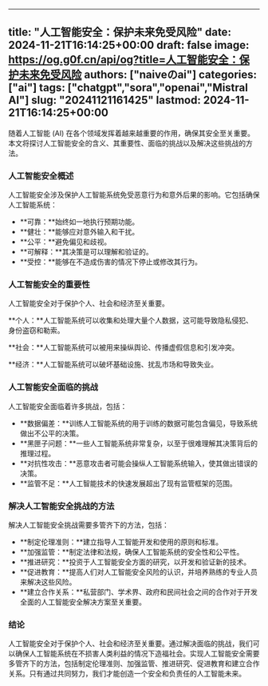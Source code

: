 
---
title: "人工智能安全：保护未来免受风险"
date: 2024-11-21T16:14:25+00:00
draft: false
image: https://og.g0f.cn/api/og?title=人工智能安全：保护未来免受风险
authors: ["naiveのai"]
categories: ["ai"]
tags: ["chatgpt","sora","openai","Mistral AI"]
slug: "20241121161425"
lastmod: 2024-11-21T16:14:25+00:00
---
随着人工智能 (AI) 在各个领域发挥着越来越重要的作用，确保其安全至关重要。本文将探讨人工智能安全的含义、其重要性、面临的挑战以及解决这些挑战的方法。

### 人工智能安全概述

人工智能安全涉及保护人工智能系统免受恶意行为和意外后果的影响。它包括确保人工智能系统：

- **可靠：**始终如一地执行预期功能。
- **健壮：**能够应对意外输入和干扰。
- **公平：**避免偏见和歧视。
- **可解释：**其决策是可以理解和验证的。
- **受控：**能够在不造成伤害的情况下停止或修改其行为。

### 人工智能安全的重要性

人工智能安全对于保护个人、社会和经济至关重要。

**个人：**人工智能系统可以收集和处理大量个人数据，这可能导致隐私侵犯、身份盗窃和勒索。

**社会：**人工智能系统可以被用来操纵舆论、传播虚假信息和引发冲突。

**经济：**人工智能系统可以破坏基础设施、扰乱市场和导致失业。

### 人工智能安全面临的挑战

人工智能安全面临着许多挑战，包括：

- **数据偏差：**训练人工智能系统的用于训练的数据可能包含偏见，导致系统做出不公平的决策。
- **黑匣子问题：**一些人工智能系统非常复杂，以至于很难理解其决策背后的推理过程。
- **对抗性攻击：**恶意攻击者可能会操纵人工智能系统输入，使其做出错误的决策。
- **监管不足：**人工智能技术的快速发展超出了现有监管框架的范围。

### 解决人工智能安全挑战的方法

解决人工智能安全挑战需要多管齐下的方法，包括：

- **制定伦理准则：**建立指导人工智能开发和使用的原则和标准。
- **加强监管：**制定法律和法规，确保人工智能系统的安全性和公平性。
- **推进研究：**投资于人工智能安全方面的研究，以开发和验证新的技术。
- **促进教育：**提高人们对人工智能安全风险的认识，并培养熟练的专业人员来解决这些风险。
- **建立合作关系：**私营部门、学术界、政府和民间社会之间的合作对于开发全面的人工智能安全解决方案至关重要。

### 结论

人工智能安全对于保护个人、社会和经济至关重要。通过解决面临的挑战，我们可以确保人工智能系统在不损害人类利益的情况下造福社会。实现人工智能安全需要多管齐下的方法，包括制定伦理准则、加强监管、推进研究、促进教育和建立合作关系。只有通过共同努力，我们才能创造一个安全和负责任的人工智能未来。